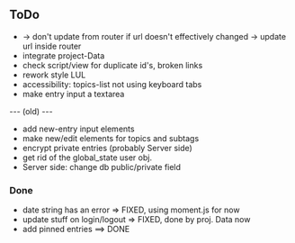 ## ToDo

* -> don't update from router if url doesn't effectively changed
  -> update url inside router
* integrate project-Data
* check script/view for duplicate id's, broken links
* rework style LUL
* accessibility: topics-list not using keyboard tabs
* make entry input a textarea

--- (old) ---

* add new-entry input elements
* make new/edit elements for topics and subtags
* encrypt private entries (probably Server side)
* get rid of the global_state user obj.
* Server side: change db public/private field

### Done

* date string has an error => FIXED, using moment.js for now
* update stuff on login/logout => FIXED, done by proj. Data now
* add pinned entries ==> DONE
